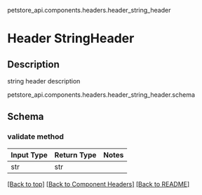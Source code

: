 petstore_api.components.headers.header_string_header
# Header StringHeader

## Description
string header description

petstore_api.components.headers.header_string_header.schema
## Schema

### validate method
Input Type | Return Type | Notes
------------ | ------------- | -------------
str | str |

[[Back to top]](#top) [[Back to Component Headers]](../../../README.md#Component-Headers) [[Back to README]](../../../README.md)
